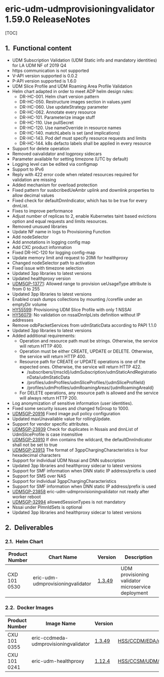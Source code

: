 # eric-udm-udmprovisioningvalidator 1.59.0 ReleaseNotes

[TOC]

## Functional content

- UDM Subscription Validation (UDM Static info and mandatory identities) for LA UDM NF of 2019 Q4
- https communication is not supported
- V-API version supported is 0.0.2
- P-API version supported is 1.6.0
- UDM Slice Profile and UDM Roaming Area Profile Validation
- Helm chart adapted in order to meet ADP helm design rules:
    - DR-HC-001. Helm chart version pattern
    - DR-HC-050. Restructure images section in values.yaml
    - DR-HC-060. Use updateStrategy parameter
    - DR-HC-062. Annotate every resource
    - DR-HC-101. Parameterize image stuff
    - DR-HC-110. Use pullSecret
    - DR-HC-120. Use nameOverride in resource names
    - DR-HC-140. matchLabels is set (and implications)
    - DR-HC-143. Pod def must specify resource requests and limits
    - DR-HC-144. k8s defacto labels shall be applied in every resource
- Support for delete operation
- Removed oaivalidator and logproxy sidecars
- Parameter available for setting timezone (UTC by default)
- Logging level can be edited via configmap
- Support to IPv6
- Reply with 422 error code when related resources required for validation are missing
- Added mechanism for overload protection
- Fixed pattern for susbcribedUeAmbr uplink and downlink properties to allow decimal values
- Fixed check for defaultDnnIndicator, which has to be true for every dnnList.
- Fixes to improve performance
- Adjust number of replicas to 2, enable Kubernetes taint based evictions option and equal requests and limits resources.
- Removed unusued libraries
- Update NF name in logs to Provisioning Function
- Add nodeSelector
- Add annotations in logging config map
- Add CXC product information
- Fixed DR-HC-120 for logging config-map
- Update memory limit and request to 20Mi for healthproxy
- Changed nodeSelector path to activation
- Fixed issue with timezone selection
- Updated 3pp libraries to latest versions
- Updated healthproxy version
- [UDM5GP-13771](https://eteamproject.internal.ericsson.com/browse/UDM5GP-13771): Allowed range to provision ueUsageType attribute is from 0 to 255
- Updated 3pp libraries to latest versions
- Enabled crash dumps collections by mounting /corefile under an emptyDir volume
- [HY55599](https://mhweb.ericsson.se/TREditWeb/faces/oo/object.xhtml?eriref=HY55599): Provisioning UDM Slice Profile with only 1 NSSAI
- [HY56079](https://mhweb.ericsson.se/TREditWeb/faces/oo/object.xhtml?eriref=HY56079): No validation on nssaiDnnIpLists definition without IP addresses
- Remove odbPacketServices from udmStaticData according to PAPI 1.1.0
- Updated 3pp libraries to latest versions
- Added additional requirements:
    - Operation and resource path must be strings. Otherwise, the service will return HTTP 400.
    - Operation must be either CREATE, UPDATE or DELETE. Otherwise, the service will return HTTP 400.
    - Resource path for CREATE or UPDATE operations is one of the expected ones. Otherwise, the service will return HTTP 422.
         - /subscribers/{mscId}/udmSubscription/udmStaticAndRegistrationData/udmStaticData
         - /profiles/udmProfiles/udmSliceProfiles/{udmSliceProfileId}
         - /profiles/udmProfiles/udmRoamingAreas/{udmRoamingAreaId}
    - For DELETE operations, any resource path is allowed and the service will always return HTTP 200.
- Log anonymization of sensitive information (user identities).
- Fixed some security issues and changed fsGroup to 1000.
- [UDM5GP-20916](https://eteamproject.internal.ericsson.com/browse/UDM5GP-20916) Fixed image pull policy configuration
- Updated maxUnavailable value for rollingUpdate.
- Support for vendor specific attributes.
- [UDM5GP-23939](https://eteamproject.internal.ericsson.com/browse/UDM5GP-23939) Check for duplicates in Nssais and dnnList of UdmSliceProfile is case insensitive
- [UDM5GP-23910](https://eteamproject.internal.ericsson.com/browse/UDM5GP-23910) If dnn contains the wildcard, the defaultDnnIndicator shall not be set to true
- [UDM5GP-23913](https://eteamproject.internal.ericsson.com/browse/UDM5GP-23913) The format of 3gppChargingCharacteristics is four hexadecimal characters
- Support for individual UDM Nssai and DNN subscription
- Updated 3pp libraries and healthproxy sidecar to latest versions
- Support for SMF information when DNN static IP address/prefix is used
- Support for SMS over NAS
- Support for individual 3gppChargingCharacteristics
- Support for SMF information when DNN static IP address/prefix is used
- [UDM5GP-23858](https://eteamproject.internal.ericsson.com/browse/UDM5GP-23858) eric-udm-udmprovisioningvalidator not ready after worker reboot
- [UDM5GP-32994](https://eteamproject.internal.ericsson.com/browse/UDM5GP-32994) allowedSessionTypes is not mandatory
- Nssai under PlmnIdSets is optional
- Updated 3pp libraries and healthproxy sidecar to latest versions

## Deliverables

### Helm Chart

| Product Number | Chart Name | Version | Description |
|--------------|------------|---------|-------------|
| CXD 101 0530 | eric-udm-udmprovisioningvalidator | [1.3.49](https://arm.lmera.ericsson.se/artifactory/proj-5g-udm-dev-helm/eric-udm-udmprovisioningvalidator-1.3.49.tgz) | UDM provisioning validator microservice deployment |

### Docker Images

| Product Number | Image Name | Version | Gerrit commit |
|--------------|------------|---------|-------------|
| CXU 101 0355 | eric-ccdmeda-udmprovisioningvalidator | [1.3.49](https://arm.epk.ericsson.se/artifactory/docker-v2-global-local/proj_hss/5g/docker_images/eric-ccdmeda-udmprovisioningvalidator/1.3.49) | [HSS/CCDM/EDA/udmprovisioningvalidator:c69c280](https://gerrit.ericsson.se/gitweb?p=HSS/CCDM/EDA/udmprovisioningvalidator.git;a=commit;h=c69c280) |
| CXU 101 0241 | eric-udm-healthproxy | [1.12.4](https://arm.epk.ericsson.se/artifactory/docker-v2-global-local/proj_hss/5g/docker_images/eric-udm-healthproxy/1.12.4) | [HSS/CCSM/UDM/healthproxy:a650b7e](https://gerrit.ericsson.se/gitweb?p=HSS/CCSM/UDM/healthproxy.git;a=commit;h=a650b7e) |

<style type="text/css">
/* automatic heading numbering */
  h1 { counter-reset: h2counter; }
  h2 { counter-reset: h3counter; }
  h3 { counter-reset: h4counter; }
  h4 { counter-reset: h5counter; }
  h5 { counter-reset: h6counter; }
  h6 { }
  h2:before {
    counter-increment: h2counter;
    content: counter(h2counter) ".\0000a0\0000a0";
  }
  h3:before {
    counter-increment: h3counter;
    content: counter(h2counter) "."
             counter(h3counter) ".\0000a0\0000a0";
  }
  h4:before {
    counter-increment: h4counter;
    content: counter(h2counter) "."
             counter(h3counter) "."
             counter(h4counter) ".\0000a0\0000a0";
  }
  h5:before {
    counter-increment: h5counter;
    content: counter(h2counter) "."
             counter(h3counter) "."
             counter(h4counter) "."
             counter(h5counter) ".\0000a0\0000a0";
  }
  h6:before {
    counter-increment: h6counter;
    content: counter(h2counter) "."
             counter(h3counter) "."
             counter(h4counter) "."
             counter(h5counter) "."
             counter(h6counter) ".\0000a0\0000a0";
  }
</style>
